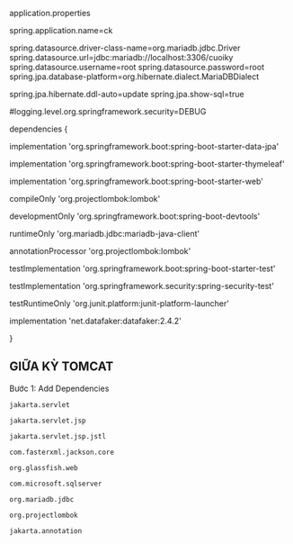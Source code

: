application.properties

spring.application.name=ck

spring.datasource.driver-class-name=org.mariadb.jdbc.Driver
spring.datasource.url=jdbc:mariadb://localhost:3306/cuoiky
spring.datasource.username=root
spring.datasource.password=root
spring.jpa.database-platform=org.hibernate.dialect.MariaDBDialect

spring.jpa.hibernate.ddl-auto=update
spring.jpa.show-sql=true

#logging.level.org.springframework.security=DEBUG


dependencies {

  implementation 'org.springframework.boot:spring-boot-starter-data-jpa'

 implementation 'org.springframework.boot:spring-boot-starter-thymeleaf'

 implementation 'org.springframework.boot:spring-boot-starter-web'

 compileOnly 'org.projectlombok:lombok'
   
developmentOnly 'org.springframework.boot:spring-boot-devtools'
 
 runtimeOnly 'org.mariadb.jdbc:mariadb-java-client'

 annotationProcessor 'org.projectlombok:lombok'

testImplementation 'org.springframework.boot:spring-boot-starter-test'
    
 testImplementation 'org.springframework.security:spring-security-test'
    
 testRuntimeOnly 'org.junit.platform:junit-platform-launcher'




 implementation 'net.datafaker:datafaker:2.4.2'

}



## GIỮA KỲ TOMCAT
Bước 1: Add Dependencies

    jakarta.servlet
    
    jakarta.servlet.jsp
    
    jakarta.servlet.jsp.jstl
    
    com.fasterxml.jackson.core
    
    org.glassfish.web
    
    com.microsoft.sqlserver
    
    org.mariadb.jdbc
    
    org.projectlombok
    
    jakarta.annotation
